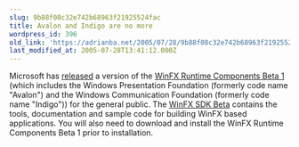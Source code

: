 ```yaml
---
slug: 9b88f08c32e742b68963f21925524fac
title: Avalon and Indigo are no more
wordpress_id: 396
old_link: 'https://adrianba.net/2005/07/28/9b88f08c32e742b68963f21925524fac/'
last_modified_at: 2005-07-28T13:41:12.000Z
---
```


Microsoft has
[
released](http://msdn.microsoft.com/windowsvista/support/relnotes/default.aspx) a version of the
[
WinFX Runtime Components Beta 1](http://www.microsoft.com/downloads/details.aspx?FamilyId=CE888B4C-CCBD-452F-9D90-F4B7190CCA24) (which includes the Windows
Presentation Foundation (formerly code name "Avalon") and the
Windows Communication Foundation (formerly code name "Indigo")) for
the general public. The
[WinFX SDK
Beta](http://go.microsoft.com/fwlink/?linkid=50707) contains the tools, documentation and sample code for
building WinFX based applications. You will also need to download
and install the WinFX Runtime Components Beta 1 prior to
installation.
